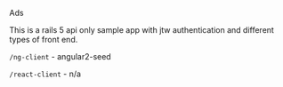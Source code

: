 Ads

This is a rails 5 api only sample app with jtw authentication and different types of front end.

`/ng-client` - angular2-seed

`/react-client` - n/a
